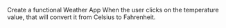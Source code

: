 Create a functional Weather App 
When the user clicks on the temperature value, that will convert it from Celsius to Fahrenheit.

